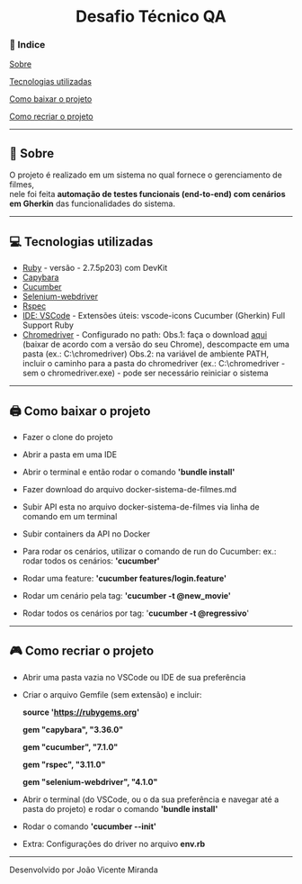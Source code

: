<h1 align="center">Desafio Técnico QA</h1>

### 📌 Indice

[Sobre](#🔎-sobre)

[Tecnologias utilizadas](#💻-tecnologias-utilizadas)

[Como baixar o projeto](#🖨-como-baixar-o-projeto)

[Como recriar o projeto](#🎮-como-recriar-o-projeto)

---

## 🔎 Sobre

O projeto é realizado em um sistema no qual fornece o gerenciamento de filmes,   
nele foi feita **automação de testes funcionais (end-to-end) com cenários em Gherkin** das funcionalidades do sistema.

---

## 💻 Tecnologias utilizadas
- [Ruby](https://rubyinstaller.org/downloads/) - versão - 2.7.5p203) com DevKit
- [Capybara](https://github.com/teamcapybara/capybara) 
- [Cucumber](https://cucumber.io/)
- [Selenium-webdriver](https://www.selenium.dev/documentation/webdriver/)
- [Rspec](https://rspec.info/)
- [IDE: VSCode](https://code.visualstudio.com/) - Extensões úteis: vscode-icons Cucumber (Gherkin) Full Support Ruby
- [Chromedriver](https://chromedriver.chromium.org/downloads) - Configurado no path: 
Obs.1: faça o download [aqui](https://chromedriver.chromium.org/downloads) (baixar de acordo com a versão do seu Chrome), descompacte em uma pasta (ex.: C:\chromedriver) Obs.2: na variável de ambiente PATH, incluir o caminho para a pasta do chromedriver (ex.: C:\chromedriver - sem o chromedriver.exe) - pode ser necessário reiniciar o sistema
---

## 🖨 Como baixar o projeto

- Fazer o clone do projeto

- Abrir a pasta em uma IDE

- Abrir o terminal e então rodar o comando **'bundle install'**

- Fazer download do arquivo docker-sistema-de-filmes.md

- Subir API esta no arquivo docker-sistema-de-filmes via linha de comando em um terminal

- Subir containers da API no Docker

- Para rodar os cenários, utilizar o comando de run do Cucumber: ex.:
 rodar todos os cenários: **'cucumber'**

- Rodar uma feature: **'cucumber features/login.feature'**

- Rodar um cenário pela tag: **'cucumber -t @new_movie'**

- Rodar todos os cenários por tag: '**cucumber -t @regressivo**'
---

## 🎮 Como recriar o projeto

- Abrir uma pasta vazia no VSCode ou IDE de sua preferência

- Criar o arquivo Gemfile (sem extensão) e incluir:

    **source 'https://rubygems.org'**

    **gem "capybara", "3.36.0"** 

    **gem "cucumber", "7.1.0"** 

    **gem "rspec", "3.11.0"** 

    **gem "selenium-webdriver", "4.1.0"**

- Abrir o terminal (do VSCode, ou o da sua preferência e navegar até a pasta do projeto) e rodar o comando **'bundle install'**

- Rodar o comando **'cucumber --init'**

- Extra:
Configurações do driver no arquivo **env.rb**

---
Desenvolvido por João Vicente Miranda